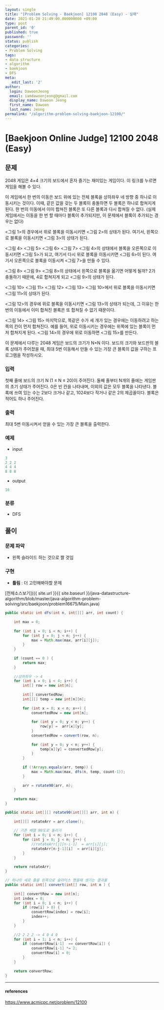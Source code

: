 ```yaml
---
layout: single
title: "[Problem Solving - Baekjoon] 12100 2048 (Easy) - 실패"
date: 2021-01-28 21:49:00.000000000 +09:00
type: post
parent_id: '0'
published: true
password: ''
status: publish
categories:
- Problem Solving
tags:
- data structure
- algorithm
- baekjoon
- DFS
meta:
  _edit_last: '2'
author:
  login: DawoonJeong
  email: iamdawoonjeong@gmail.com
  display_name: Dawoon Jeong
  first_name: Dawoon
  last_name: Jeong
permalink: "/algorithm-problem-solving-baekjoon-12100/"
---
```

# [Baekjoon Online Judge] 12100 2048 (Easy)

## 문제
2048 게임은 4×4 크기의 보드에서 혼자 즐기는 재미있는 게임이다. 이 링크를 누르면 게임을 해볼 수 있다.

이 게임에서 한 번의 이동은 보드 위에 있는 전체 블록을 상하좌우 네 방향 중 하나로 이동시키는 것이다. 이때, 같은 값을 갖는 두 블록이 충돌하면 두 블록은 하나로 합쳐지게 된다. 한 번의 이동에서 이미 합쳐진 블록은 또 다른 블록과 다시 합쳐질 수 없다. (실제 게임에서는 이동을 한 번 할 때마다 블록이 추가되지만, 이 문제에서 블록이 추가되는 경우는 없다)

<그림 1>의 경우에서 위로 블록을 이동시키면 <그림 2>의 상태가 된다. 여기서, 왼쪽으로 블록을 이동시키면 <그림 3>의 상태가 된다.

			
<그림 4>	<그림 5>	<그림 6>	<그림 7>
<그림 4>의 상태에서 블록을 오른쪽으로 이동시키면 <그림 5>가 되고, 여기서 다시 위로 블록을 이동시키면 <그림 6>이 된다. 여기서 오른쪽으로 블록을 이동시켜 <그림 7>을 만들 수 있다.

	
<그림 8>	<그림 9>
<그림 8>의 상태에서 왼쪽으로 블록을 옮기면 어떻게 될까? 2가 충돌하기 때문에, 4로 합쳐지게 되고 <그림 9>의 상태가 된다.

			
<그림 10>	<그림 11>	<그림 12>	<그림 13>
<그림 10>에서 위로 블록을 이동시키면 <그림 11>의 상태가 된다. 

<그림 12>의 경우에 위로 블록을 이동시키면 <그림 13>의 상태가 되는데, 그 이유는 한 번의 이동에서 이미 합쳐진 블록은 또 합쳐질 수 없기 때문이다.

	
<그림 14>	<그림 15>
마지막으로, 똑같은 수가 세 개가 있는 경우에는 이동하려고 하는 쪽의 칸이 먼저 합쳐진다. 예를 들어, 위로 이동시키는 경우에는 위쪽에 있는 블록이 먼저 합쳐지게 된다. <그림 14>의 경우에 위로 이동하면 <그림 15>를 만든다.

이 문제에서 다루는 2048 게임은 보드의 크기가 N×N 이다. 보드의 크기와 보드판의 블록 상태가 주어졌을 때, 최대 5번 이동해서 만들 수 있는 가장 큰 블록의 값을 구하는 프로그램을 작성하시오.

### 입력
첫째 줄에 보드의 크기 N (1 ≤ N ≤ 20)이 주어진다. 둘째 줄부터 N개의 줄에는 게임판의 초기 상태가 주어진다. 0은 빈 칸을 나타내며, 이외의 값은 모두 블록을 나타낸다. 블록에 쓰여 있는 수는 2보다 크거나 같고, 1024보다 작거나 같은 2의 제곱꼴이다. 블록은 적어도 하나 주어진다.

### 출력
최대 5번 이동시켜서 얻을 수 있는 가장 큰 블록을 출력한다.

### 예제

- input

```java
3
2 2 2
4 4 4
8 8 8
```

- output

```java
16
```

### 분류
- DFS

## 풀이 

### 문제 파악
- 왼쪽 슬라이드 하는 것으로 짤 것임 

### 구현
- **틀림** : 더 고민해봐야할 문제 

[전체소스보기]({{ site.url }}{{ site.baseurl }}/java-datastructure-algorithm/blob/master/java-algorithm-problem-solving/src/baekjoon/problem16675/Main.java)

```java
public static int dfs(int n, int[][] arr, int count) {
    
    int max = 0;
    
    for (int i = 0; i < n; i++) {
        for (int j = 0; j < n; j++) {
            max = Math.max(max, arr[i][j]);
        }
    }
    
    if (count == 0 ) {
        return max;
    }
    
    //상하좌우 -> 4 
    for (int i = 0; i < 4; i++) {
        int[] row = new int[n];
        
        int[] convertedRow; 
        int[][] temp = new int[n][n];
        
        for (int x = 0; x < n; x++) {
            convertedRow = new int[n];
            
            for (int y = 0; y < n; y++) {
                row[y] =  arr[x][y];
            }
            convertedRow = convert(row, n);
            
            for (int y = 0; y < n; y++) {
                temp[x][y] = convertedRow[y];
            }
        }
        
        if (!Arrays.equals(arr, temp)) {
            max = Math.max(max, dfs(n, temp, count-1));
        } 
        
        arr = rotate90(arr, n);
    }
    
    return max;
}   
```


```java
public static int[][] rotate90(int[][] arr, int n) {
    
    int[][] rotateArr = arr.clone();
    
    // 기존 배열 90도로 돌리기 
    for (int i = 0; i < n; i++) {
        for (int j = 0; j < n; j++) {
            //rotateArr[j][n-i-1]  = arr[i][j];
            rotateArr[n-j-1][i]  = arr[i][j];
        }
    }
    
    return rotateArr;
}
```


```java
// 하나의 세로 줄을 왼쪽으로 슬라이스 했을때 생기는 결과물 
public static int[] convert(int[] row, int n ) {
    
    int[] convertRow = new int[n];
    int index = 0;
    for (int i = 0; i < n; i++) {
        if (row[i] > 0) {
            convertRow[index] = row[i];
            index++;
        }
    }
    
    //2 2 2 2 -> 4 0 4 0 
    for (int i = 1; i < n; i++) {
        if (convertRow[i-1]  == convertRow[i]) {
            convertRow[i-1] *= 2;
            convertRow[i] = 0;
        }
    } 
    
    return convertRow;
}
```


---

#### references
<https://www.acmicpc.net/problem/12100>